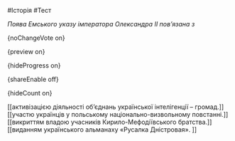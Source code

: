 #Історія #Тест

*Поява Емського указу імператора Олександра ІІ пов’язана з*

{noChangeVote on}

{preview on}

{hideProgress on}

{shareEnable off}

{hideCount on}

[[активізацією діяльності об’єднань української інтелігенції – громад.]]
[[участю українців у польському національно-визвольному повстанні.]]
[[викриттям владою учасників Кирило-Мефодіївського братства.]]
[[виданням українського альманаху «Русалка Дністровая». ]]
